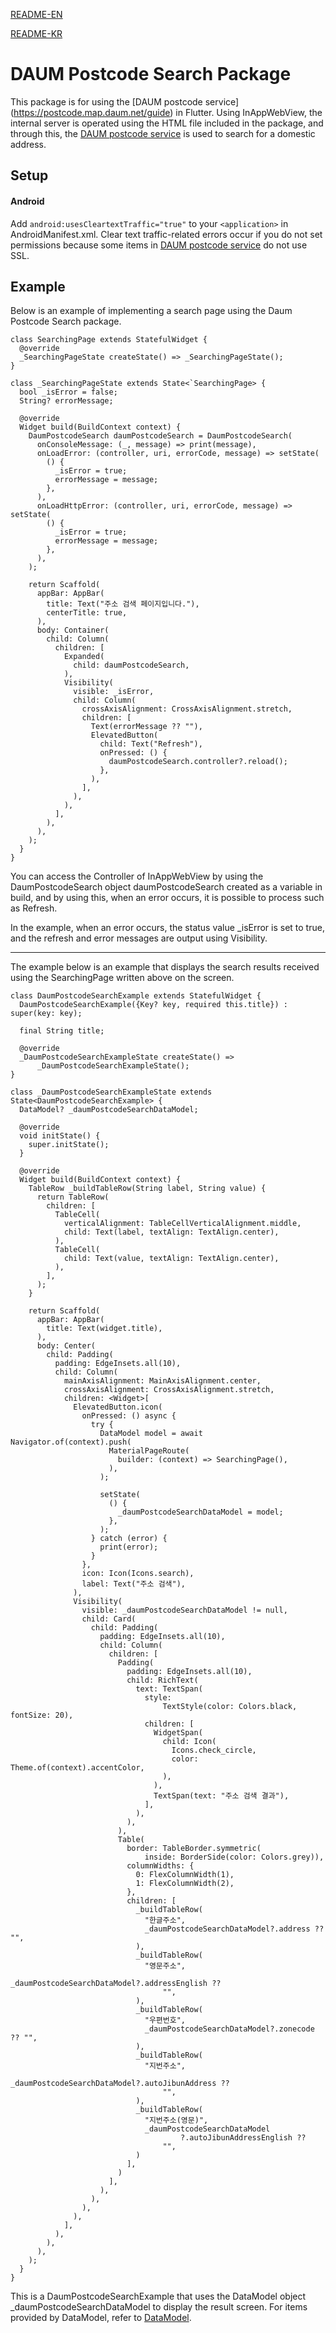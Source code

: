 [README-EN](https://github.com/zerodice0/BlackBearsFlutterLibrary/blob/main/lib/library/daum_postcode_search/README.md)

[README-KR](https://github.com/zerodice0/BlackBearsFlutterLibrary/blob/main/lib/library/daum_postcode_search/README.KR.md)

# DAUM Postcode Search Package
This package is for using the [DAUM postcode service] (https://postcode.map.daum.net/guide) in Flutter. Using InAppWebView, the internal server is operated using the HTML file included in the package, and through this, the [DAUM postcode service](https://postcode.map.daum.net/guide) is used to search for a domestic address.

## Setup
#### Android
Add `android:usesCleartextTraffic="true"` to your `<application>` in AndroidManifest.xml. Clear text traffic-related errors occur if you do not set permissions because some items in [DAUM postcode service](https://postcode.map.daum.net/guide) do not use SSL.

## Example
Below is an example of implementing a search page using the Daum Postcode Search package.
```
class SearchingPage extends StatefulWidget {
  @override
  _SearchingPageState createState() => _SearchingPageState();
}

class _SearchingPageState extends State<`SearchingPage> {
  bool _isError = false;
  String? errorMessage;

  @override
  Widget build(BuildContext context) {
    DaumPostcodeSearch daumPostcodeSearch = DaumPostcodeSearch(
      onConsoleMessage: (_, message) => print(message),
      onLoadError: (controller, uri, errorCode, message) => setState(
        () {
          _isError = true;
          errorMessage = message;
        },
      ),
      onLoadHttpError: (controller, uri, errorCode, message) => setState(
        () {
          _isError = true;
          errorMessage = message;
        },
      ),
    );

    return Scaffold(
      appBar: AppBar(
        title: Text("주소 검색 페이지입니다."),
        centerTitle: true,
      ),
      body: Container(
        child: Column(
          children: [
            Expanded(
              child: daumPostcodeSearch,
            ),
            Visibility(
              visible: _isError,
              child: Column(
                crossAxisAlignment: CrossAxisAlignment.stretch,
                children: [
                  Text(errorMessage ?? ""),
                  ElevatedButton(
                    child: Text("Refresh"),
                    onPressed: () {
                      daumPostcodeSearch.controller?.reload();
                    },
                  ),
                ],
              ),
            ),
          ],
        ),
      ),
    );
  }
}
```
You can access the Controller of InAppWebView by using the DaumPostcodeSearch object daumPostcodeSearch created as a variable in build, and by using this, when an error occurs, it is possible to process such as Refresh.

In the example, when an error occurs, the status value _isError is set to true, and the refresh and error messages are output using Visibility.

-----

The example below is an example that displays the search results received using the SearchingPage written above on the screen.
```
class DaumPostcodeSearchExample extends StatefulWidget {
  DaumPostcodeSearchExample({Key? key, required this.title}) : super(key: key);

  final String title;

  @override
  _DaumPostcodeSearchExampleState createState() =>
      _DaumPostcodeSearchExampleState();
}

class _DaumPostcodeSearchExampleState extends State<DaumPostcodeSearchExample> {
  DataModel? _daumPostcodeSearchDataModel;

  @override
  void initState() {
    super.initState();
  }

  @override
  Widget build(BuildContext context) {
    TableRow _buildTableRow(String label, String value) {
      return TableRow(
        children: [
          TableCell(
            verticalAlignment: TableCellVerticalAlignment.middle,
            child: Text(label, textAlign: TextAlign.center),
          ),
          TableCell(
            child: Text(value, textAlign: TextAlign.center),
          ),
        ],
      );
    }

    return Scaffold(
      appBar: AppBar(
        title: Text(widget.title),
      ),
      body: Center(
        child: Padding(
          padding: EdgeInsets.all(10),
          child: Column(
            mainAxisAlignment: MainAxisAlignment.center,
            crossAxisAlignment: CrossAxisAlignment.stretch,
            children: <Widget>[
              ElevatedButton.icon(
                onPressed: () async {
                  try {
                    DataModel model = await Navigator.of(context).push(
                      MaterialPageRoute(
                        builder: (context) => SearchingPage(),
                      ),
                    );

                    setState(
                      () {
                        _daumPostcodeSearchDataModel = model;
                      },
                    );
                  } catch (error) {
                    print(error);
                  }
                },
                icon: Icon(Icons.search),
                label: Text("주소 검색"),
              ),
              Visibility(
                visible: _daumPostcodeSearchDataModel != null,
                child: Card(
                  child: Padding(
                    padding: EdgeInsets.all(10),
                    child: Column(
                      children: [
                        Padding(
                          padding: EdgeInsets.all(10),
                          child: RichText(
                            text: TextSpan(
                              style:
                                  TextStyle(color: Colors.black, fontSize: 20),
                              children: [
                                WidgetSpan(
                                  child: Icon(
                                    Icons.check_circle,
                                    color: Theme.of(context).accentColor,
                                  ),
                                ),
                                TextSpan(text: "주소 검색 결과"),
                              ],
                            ),
                          ),
                        ),
                        Table(
                          border: TableBorder.symmetric(
                              inside: BorderSide(color: Colors.grey)),
                          columnWidths: {
                            0: FlexColumnWidth(1),
                            1: FlexColumnWidth(2),
                          },
                          children: [
                            _buildTableRow(
                              "한글주소",
                              _daumPostcodeSearchDataModel?.address ?? "",
                            ),
                            _buildTableRow(
                              "영문주소",
                              _daumPostcodeSearchDataModel?.addressEnglish ??
                                  "",
                            ),
                            _buildTableRow(
                              "우편번호",
                              _daumPostcodeSearchDataModel?.zonecode ?? "",
                            ),
                            _buildTableRow(
                              "지번주소",
                              _daumPostcodeSearchDataModel?.autoJibunAddress ??
                                  "",
                            ),
                            _buildTableRow(
                              "지번주소(영문)",
                              _daumPostcodeSearchDataModel
                                      ?.autoJibunAddressEnglish ??
                                  "",
                            )
                          ],
                        )
                      ],
                    ),
                  ),
                ),
              ),
            ],
          ),
        ),
      ),
    );
  }
}
```
This is a DaumPostcodeSearchExample that uses the DataModel object _daumPostcodeSearchDataModel to display the result screen. For items provided by DataModel, refer to [DataModel](https://github.com/zerodice0/BlackBearsFlutterLibrary/blob/main/lib/library/daum_postcode_search/lib/data_model.dart).
